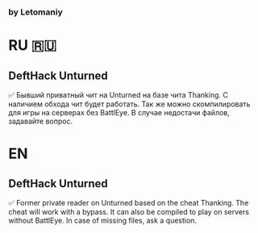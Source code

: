 ### by Letomaniy

# RU   :ru:
## DeftHack Unturned

:white_check_mark: Бывший приватный чит на Unturned на базе чита Thanking. С наличием обхода чит будет работать. Так же можно скомпилировать для игры на серверах без BattlEye. В случае недостачи файлов, задавайте вопрос. 

# EN
## DeftHack Unturned

:white_check_mark: Former private reader on Unturned based on the cheat Thanking. The cheat will work with a bypass. It can also be compiled to play on servers without BattlEye. In case of missing files, ask a question.
